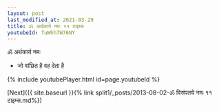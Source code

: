 ```yaml
---
layout: post
last_modified_at: 2021-03-29
title: ॐ अर्थकार्य नमः ११ टाइम्स
youtubeId: fuWhh7W76NY
---
```

 
 
 ॐ अर्थकार्य नमः  
 
 -  जो वांछित है वह देता है 
 
  
 
  
 
 
 
 
 
 


{% include youtubePlayer.html id=page.youtubeId %}
 
[Next]({{ site.baseurl }}{% link  split1/_posts/2013-08-02-ॐ विसंपतये नमः ११ टाइम्स.md%})
 

